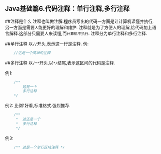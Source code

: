 Java基础篇6.代码注释：单行注释,多行注释
---

##注释是什么
注释也叫做注解.程序员写出的代码一方面是让计算机读懂并执行,另一方面是需要`人`能更好的理解和维护.
注释就是为了方便人的理解,给代码加上语言解释.这部分只需要人来读懂,而`计算机不执行`.
注释分为单行注释和多行注释.

##单行注释
以`//`开头,表示这一行是注释.
例:
```java
	//这是一个简单的注释
```

##多行注释
以`/**`开头,以`*/`结尾,表示这区间的代码是注释.

例1:
```java
	/**
		这是一个
		多行注释
	*/	
```
例2:
比例1好看,标准格式.强烈推荐.
```java
	/**
	 *	这还是一个
	 *	多行注释
	 */	
```

例3:
```java
	/**	这是一个单行区块注释 */	
```
